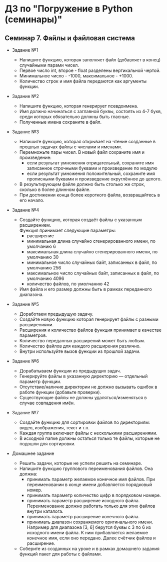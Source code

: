 # ДЗ по "Погружение в Python (семинары)"

## Семинар 7. Файлы и файловая система
* Задание №1  
  - Напишите функцию, которая заполняет файл
(добавляет в конец) случайными парами чисел.  
  - Первое число int, второе - float разделены вертикальной чертой.   
  - Минимальное число - -1000, максимальное - +1000.  
  - Количество строк и имя файла передаются как аргументы функции.  

* Задание №2  
  - Напишите функцию, которая генерирует
псевдоимена.  
  - Имя должно начинаться с заглавной буквы,
состоять из 4-7 букв, среди которых
обязательно должны быть гласные.  
  - Полученные имена сохраните в файл.  

* Задание №3  
  - Напишите функцию, которая открывает на чтение созданные
в прошлых задачах файлы с числами и именами.  
  - Перемножьте пары чисел. В новый файл сохраните
имя и произведение:  
    - если результат умножения отрицательный, сохраните имя
записанное строчными буквами и произведение по модулю  
    - если результат умножения положительный, сохраните имя
прописными буквами и произведение округлённое до целого.  
  - В результирующем файле должно быть столько же строк,
сколько в более длинном файле.  
  - При достижении конца более короткого файла,
возвращайтесь в его начало.

* Задание №4  
  - Создайте функцию, которая создаёт файлы с указанным расширением.  
Функция принимает следующие параметры:  
    - расширение  
    - минимальная длина случайно сгенерированного имени, по умолчанию 6  
    - максимальная длина случайно сгенерированного имени, по умолчанию 30  
    - минимальное число случайных байт, записанных в файл, по умолчанию 256  
    - максимальное число случайных байт, записанных в файл, по умолчанию 4096  
    - количество файлов, по умолчанию 42  
  - Имя файла и его размер должны быть в рамках переданного диапазона.  

* Задание №5  
  - Доработаем предыдущую задачу.  
  - Создайте новую функцию которая генерирует файлы с разными расширениями.  
  - Расширения и количество файлов функция принимает в качестве параметров.  
  - Количество переданных расширений может быть любым.  
  - Количество файлов для каждого расширения различно.  
  - Внутри используйте вызов функции из прошлой задачи.  

* Задание №6  
  - Дорабатываем функции из предыдущих задач.  
  - Генерируйте файлы в указанную директорию — отдельный параметр функции.  
  - Отсутствие/наличие директории не должно вызывать ошибок в работе функции
(добавьте проверки).  
  - Существующие файлы не должны удаляться/изменяться в случае совпадения имён.  

* Задание №7  
  - Создайте функцию для сортировки файлов по директориям: видео, изображения, текст и т.п.  
  - Каждая группа включает файлы с несколькими расширениями.  
  - В исходной папке должны остаться только те файлы, которые не подошли для сортировки.  

* Домашнее задание  
  - Решить задачи, которые не успели решить на семинаре.  
  - Напишите функцию группового переименования файлов. Она должна:  
    - принимать параметр желаемое конечное имя файлов. 
При переименовании в конце имени добавляется порядковый номер.  
    - принимать параметр количество цифр в порядковом номере.  
    - принимать параметр расширение исходного файла. 
Переименование должно работать только для этих файлов внутри каталога.  
    - принимать параметр расширение конечного файла.  
    - принимать диапазон сохраняемого оригинального имени. Например для диапазона
[3, 6] берутся буквы с 3 по 6 из исходного имени файла. К ним прибавляется
желаемое конечное имя, если оно передано. Далее счётчик файлов и расширение.  
  - Соберите из созданных на уроке и в рамках домашнего задания функций пакет для работы с файлами.